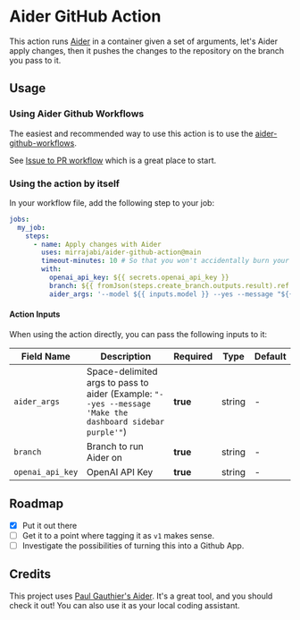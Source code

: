 # Aider GitHub Action

This action runs [Aider](https://github.com/paul-gauthier/aider) in a container given a set of arguments, let's Aider apply changes, then it pushes the changes to the repository on the branch you pass to it.

## Usage

### Using Aider Github Workflows

The easiest and recommended way to use this action is to use the [aider-github-workflows](https://github.com/mirrajabi/aider-github-workflows).

See [Issue to PR workflow](https://github.com/mirrajabi/aider-github-workflows/blob/main/docs/issue-to-pr.md) which is a great place to start.

### Using the action by itself

In your workflow file, add the following step to your job:

```yaml
jobs:
  my_job:
    steps:
      - name: Apply changes with Aider
        uses: mirrajabi/aider-github-action@main
        timeout-minutes: 10 # So that you won't accidentally burn your OpenAI credits!
        with:
          openai_api_key: ${{ secrets.openai_api_key }}
          branch: ${{ fromJson(steps.create_branch.outputs.result).ref }}
          aider_args: '--model ${{ inputs.model }} --yes --message "${{ steps.create_prompt.outputs.result }}"'
```

#### Action Inputs

When using the action directly, you can pass the following inputs to it:

| Field Name      | Description                                                   | Required | Type    | Default                  |
|------------------|---------------------------------------------------------------|----------|---------|--------------------------|
| `aider_args`       | Space-delimited args to pass to aider (Example: `"--yes --message 'Make the dashboard sidebar purple'"`) | **true** | string       | -                        |
| `branch`           | Branch to run Aider on                                         | **true**     | string       | -                        |
| `openai_api_key`   | OpenAI API Key                                                | **true**     | string       | -                        |

## Roadmap

- [x] Put it out there
- [ ] Get it to a point where tagging it as `v1` makes sense.
- [ ] Investigate the possibilities of turning this into a Github App.

## Credits

This project uses [Paul Gauthier's Aider](https://github.com/paul-gauthier/aider). It's a great tool, and you should check it out! You can also use it as your local coding assistant.
